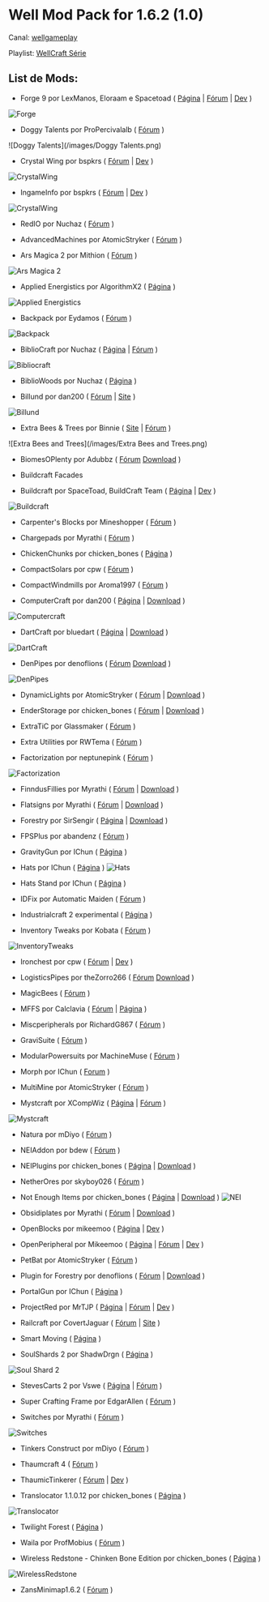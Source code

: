 Well Mod Pack for 1.6.2 (1.0)
=========

Canal: [wellgameplay](http://www.youtube.com/user/wellgameplay)

Playlist: [WellCraft Série]()

List de Mods:
------

- Forge 9 por LexManos, Eloraam e Spacetoad (
[Página](http://files.minecraftforge.net/)
 | [Fórum](http://www.minecraftforge.net/forum/)
 | [Dev](https://github.com/MinecraftForge/MinecraftForge)
)

![Forge](/images/Forge.png)

- Doggy Talents por ProPercivalalb (
[Fórum](http://www.minecraftforum.net/topic/1650096-)
)

![Doggy Talents](/images/Doggy Talents.png)

- Crystal Wing por bspkrs (
[Fórum](http://www.minecraftforum.net/topic/1114612-)
 | [Dev](https://github.com/bspkrs/CrystalWing)
)

![CrystalWing](/images/CrystalWing.png)

- IngameInfo por bspkrs (
[Fórum](http://www.minecraftforum.net/topic/1114612-)
 | [Dev](https://github.com/bspkrs/IngameInfo)
)

![CrystalWing](/images/CrystalWing.png)

- RedIO por Nuchaz (
[Fórum](http://www.computercraft.info/forums2/index.php?/topic/13519-)
)

- AdvancedMachines por AtomicStryker (
[Fórum](http://forum.industrial-craft.net/index.php?page=Thread&threadID=4907)
)

- Ars Magica 2 por Mithion (
[Fórum](http://www.minecraftforum.net/topic/2028696-)
)

![Ars Magica 2](/images/AM2.png)

- Applied Energistics por AlgorithmX2 (
[Página](http://ae-mod.info/)
)

![Applied Energistics](/images/AppliedEnergistics.png)

- Backpack por Eydamos (
[Fórum](http://www.minecraftforum.net/topic/1492661-) 
)

![Backpack](/images/Backpack.png)

- BiblioCraft por Nuchaz (
[Página](http://www.bibliocraftmod.com/)
 | [Fórum](http://www.minecraftforum.net/topic/1680480-)
)

![Bibliocraft](/images/Bibliocraft.png)

- BiblioWoods por Nuchaz (
[Página](http://www.bibliocraftmod.com/)
)

- Billund por dan200 (
[Fórum](http://www.minecraftforum.net/topic/1936273-)
 | [Site](http://computercraft.info)
)

![Billund](/images/Billund.png)

- Extra Bees & Trees por Binnie (
[Site](http://extrabees.accudio.com/)
 | [Fórum](http://www.minecraftforum.net/topic/1324321-)
)

![Extra Bees and Trees](/images/Extra Bees and Trees.png)

- BiomesOPlenty por Adubbz (
[Fórum](http://www.minecraftforge.net/forum/index.php/topic,13244.0.html)
[Download](http://files.minecraftforge.net/BiomesOPlenty/)
)

- Buildcraft Facades

- Buildcraft por SpaceToad, BuildCraft Team (
[Página](http://www.mod-buildcraft.com/)
 | [Dev](https://github.com/BuildCraft/BuildCraft)
)

![Buildcraft](/images/Buildcraft.png)

- Carpenter's Blocks por Mineshopper (
[Fórum](http://www.minecraftforum.net/topic/1790919-) 
)

- Chargepads por Myrathi (
[Fórum](http://forum.industrial-craft.net/?page=Thread&threadID=7892)
)

- ChickenChunks por chicken_bones (
[Página](http://www.minecraftforum.net/topic/909223-164-)
)

- CompactSolars por cpw (
[Fórum](http://forum.industrial-craft.net/?page=Thread&threadID=4827)
)

- CompactWindmills por Aroma1997 (
[Fórum](http://forum.industrial-craft.net/index.php?page=Thread&threadID=9205)
)

- ComputerCraft por dan200 (
[Página](http://www.computercraft.info/)
 | [Download](http://www.mediafire.com/download/b90mr75p779wj2e/ComputerCraft1.56.zip)
)

![Computercraft](/images/Computercraft.png)

- DartCraft por bluedart (
[Página](http://www.minecraftforum.net/topic/1686840-)
 | [Download](http://adf.ly/XWWjk)
)

![DartCraft](/images/DartCraft.png)

- DenPipes por denoflions (
[Fórum](http://www.minecraftforum.net/topic/1253666-)
[Download](http://denoflionsx.info/)
)

![DenPipes](/images/DenPipes.png)

- DynamicLights por AtomicStryker (
[Fórum](http://www.minecraftforum.net/topic/184426-)
 | [Download](http://www.atomicstryker.net/dynamiclights.html)
)

- EnderStorage por chicken_bones (
[Fórum](http://www.minecraftforum.net/topic/909223-)
 | [Download](http://adf.ly/Sohmb)
)

- ExtraTiC por Glassmaker (
[Fórum](http://www.minecraftforum.net/topic/1985397-) 
)

- Extra Utilities por RWTema (
[Fórum](http://www.minecraftforum.net/topic/1776056-) 
)

- Factorization por neptunepink (
[Fórum](http://www.minecraftforum.net/topic/1351802-) 
)

![Factorization](/images/Factorization.png)

- FinndusFillies por Myrathi (
[Fórum](http://forum.feed-the-beast.com/threads/myrathis-mod-compendium.18505/)
 | [Download](http://minecraft.curseforge.com/mc-mods/finndusfillies/) 
)

- Flatsigns  por Myrathi (
[Fórum](http://forum.feed-the-beast.com/threads/myrathis-mod-compendium.18505/)
 | [Download](http://minecraft.curseforge.com/mc-mods/finndusfillies/) 
)

- Forestry por SirSengir (
[Página](http://forestry.sengir.net/)
 | [Download](http://www.curseforge.com/media/files/742/563/forestry-A-2.3.0.2.jar)
)

- FPSPlus por abandenz (
[Fórum](http://www.minecraftforum.net/topic/1904538-)
)

- GravityGun por IChun (
[Página](http://ichun.us/mods/gravity-gun/) 
)

- Hats por IChun (
[Página](http://ichun.us/mods/hats/)
)
![Hats](/images/Hats.png)

- Hats Stand por IChun (
[Página](http://ichun.us/mods/hats/hat-stand/)
)

- IDFix por Automatic Maiden (
[Fórum](http://www.minecraftforum.net/topic/1928632-)
)

- Industrialcraft 2 experimental (
[Página](http://ic2api.player.to:8080/job/IC2_experimental/)
)

- Inventory Tweaks por Kobata (
[Fórum](http://www.minecraftforum.net/topic/1720872-)
)

![InventoryTweaks](/images/InventoryTweaks.png)

- Ironchest por cpw (
[Fórum](http://www.minecraftforum.net/topic/981855-)
 | [Dev](https://github.com/cpw/ironchest)
)

- LogisticsPipes por theZorro266 (
[Fórum](http://www.minecraftforum.net/topic/1831791-)
[Download](http://ci.thezorro266.com/job/LogisticsPipesMC1.6.2-Dev/)
)

- MagicBees (
[Fórum](http://forestry.sengir.net/forum/viewtopic.php?id=17)
)

- MFFS por Calclavia (
[Fórum](http://www.minecraftforum.net/topic/1703498-)
 | [Página](http://universalelectricity.com/mffs)
)

- Miscperipherals por RichardG867 (
[Fórum](http://www.computercraft.info/forums2/index.php?/topic/4587-)
)

- GraviSuite (
[Fórum](http://forum.industrial-craft.net/index.php?page=Thread&threadID=6915)
)

- ModularPowersuits por MachineMuse (
[Fórum](http://machinemuse.net/)
)

- Morph por IChun (
[Forum](http://ichun.us/mods/morph/)
)

- MultiMine por AtomicStryker (
[Fórum](http://www.minecraftforum.net/topic/485526-)
)

- Mystcraft por XCompWiz (
[Página](http://binarymage.com/)
 | [Fórum](http://www.minecraftforum.net/topic/918541-)
)

![Mystcraft](/images/Mystcraft.png)

- Natura por mDiyo (
[Fórum](http://www.minecraftforum.net/topic/1753754-) 
)

- NEIAddon por bdew (
[Fórum](http://www.minecraftforum.net/topic/1803460-)
)

- NEIPlugins por chicken_bones (
[Página](https://bitbucket.org/mistaqur/nei_plugins/wiki/Home)
 | [Download](http://bit.ly/1ePA29U)
)

- NetherOres por skyboy026 (
[Fórum](http://www.minecraftforum.net/topic/2016680-) 
)

- Not Enough Items por chicken_bones (
[Página](http://www.minecraftforum.net/topic/909223-)
 | [Download](http://adf.ly/SohmZ)
)
![NEI](/images/NEI.png)

- Obsidiplates por Myrathi (
[Fórum](http://forum.industrial-craft.net/?page=Thread&threadID=7892)
 | [Download](http://minecraft.curseforge.com/mc-mods/obsidiplates/)
)

- OpenBlocks por mikeemoo (
[Página](http://www.openmods.info/openblocks/)
 | [Dev](https://github.com/OpenMods/OpenBlocks)
)

- OpenPeripheral por Mikeemoo (
[Página](http://www.openperipheral.info/openperipheral/)
 | [Fórum](http://www.computercraft.info/forums2/index.php?/topic/13063-mc-152-cc-153-openperipheral/)
 | [Dev](https://github.com/Mikeemoo/OpenPeripheral)
)

- PetBat por AtomicStryker (
[Fórum](http://www.minecraftforum.net/topic/1545901-) 
)

- Plugin for Forestry por denoflions (
[Fórum](http://www.minecraftforum.net/topic/1253666-)
 | [Download](https://www.dropbox.com/sh/qqgsswnyxh2mq9f/pjGjZDi--8)
)

- PortalGun por IChun (
[Página](http://ichun.us/mods/portalgun/)
)

- ProjectRed por MrTJP (
[Página](http://projectred.endermedia.org/)
 | [Fórum](http://www.minecraftforum.net/topic/1885652-)
 | [Dev](https://github.com/MrTJP/ProjectRed)
)

- Railcraft por CovertJaguar (
[Fórum](http://www.minecraftforum.net/topic/701990-)
 | [Site](http://www.railcraft.info/)
)

- Smart Moving (
[Página](http://www.minecraftforum.net/topic/361430-)
)

- SoulShards 2 por ShadwDrgn (
[Página](http://www.minecraftforum.net/topic/1475847-)
)

![Soul Shard 2](/images/SoulShard2.png)

- StevesCarts 2 por Vswe (
[Página](http://stevescarts2.wikispaces.com/)
 | [Fórum](http://www.minecraftforum.net/topic/680276-)
)

- Super Crafting Frame por EdgarAllen (
[Fórum](http://www.minecraftforum.net/topic/1870830-)
)

- Switches por Myrathi (
[Fórum](http://forum.feed-the-beast.com/threads/myrathis-mod-compendium.18505/)
)

![Switches](/images/Switches.png)

- Tinkers Construct por mDiyo (
[Fórum](http://www.minecraftforum.net/topic/1659892-)
)

- Thaumcraft 4 (
 [Fórum](http://www.minecraftforum.net/topic/2011841-)
)

- ThaumicTinkerer (
 [Fórum](http://www.minecraftforum.net/topic/1813058-)
 | [Dev](https://github.com/Vazkii/ThaumicTinkerer)
)

- Translocator 1.1.0.12 por chicken_bones (
[Página](http://www.minecraftforum.net/topic/909223-)
)

![Translocator](/images/Translocator.png)

- Twilight Forest (
[Página](http://www.minecraftforum.net/topic/561673-)
)

- Waila por ProfMobius (
[Fórum](http://www.minecraftforum.net/topic/1846244-)
)

- Wireless Redstone - Chinken Bone Edition por chicken_bones (
[Página](http://www.minecraftforum.net/topic/909223-)
)

![WirelessRedstone](/images/WirelessRedstone.png)

- ZansMinimap1.6.2 (
[Fórum](http://www.minecraftforum.net/topic/1116564-)
)
